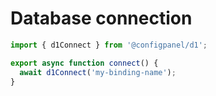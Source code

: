# Database connection

```ts
import { d1Connect } from '@configpanel/d1';

export async function connect() {
  await d1Connect('my-binding-name');
}
```
